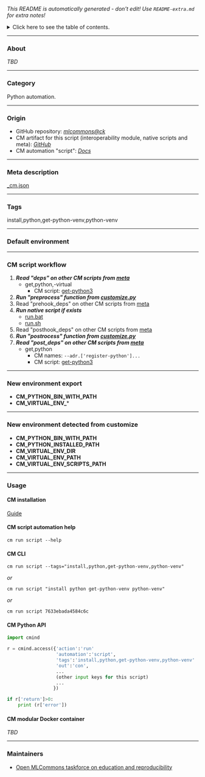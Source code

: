 *This README is automatically generated - don't edit! Use `README-extra.md` for extra notes!*

<details>
<summary>Click here to see the table of contents.</summary>

* [About](#about)
* [Category](#category)
* [Origin](#origin)
* [Meta description](#meta-description)
* [Tags](#tags)
* [Default environment](#default-environment)
* [CM script workflow](#cm-script-workflow)
* [New environment export](#new-environment-export)
* [New environment detected from customize](#new-environment-detected-from-customize)
* [Usage](#usage)
  * [ CM installation](#cm-installation)
  * [ CM script automation help](#cm-script-automation-help)
  * [ CM CLI](#cm-cli)
  * [ CM Python API](#cm-python-api)
  * [ CM modular Docker container](#cm-modular-docker-container)
* [Maintainers](#maintainers)

</details>

___
### About

*TBD*
___
### Category

Python automation.
___
### Origin

* GitHub repository: *[mlcommons@ck](https://github.com/mlcommons/ck/tree/master/cm-mlops)*
* CM artifact for this script (interoperability module, native scripts and meta): *[GitHub](https://github.com/mlcommons/ck/tree/master/cm-mlops/script/install-python-venv)*
* CM automation "script": *[Docs](https://github.com/octoml/ck/blob/master/docs/list_of_automations.md#script)*

___
### Meta description
[_cm.json](_cm.json)

___
### Tags
install,python,get-python-venv,python-venv

___
### Default environment

___
### CM script workflow

  1. ***Read "deps" on other CM scripts from [meta](https://github.com/mlcommons/ck/tree/master/cm-mlops/script/install-python-venv/_cm.json)***
     * get,python,-virtual
       - CM script: [get-python3](https://github.com/mlcommons/ck/tree/master/cm-mlops/script/get-python3)
  1. ***Run "preprocess" function from [customize.py](https://github.com/mlcommons/ck/tree/master/cm-mlops/script/install-python-venv/customize.py)***
  1. Read "prehook_deps" on other CM scripts from [meta](https://github.com/mlcommons/ck/tree/master/cm-mlops/script/install-python-venv/_cm.json)
  1. ***Run native script if exists***
     * [run.bat](https://github.com/mlcommons/ck/tree/master/cm-mlops/script/install-python-venv/run.bat)
     * [run.sh](https://github.com/mlcommons/ck/tree/master/cm-mlops/script/install-python-venv/run.sh)
  1. Read "posthook_deps" on other CM scripts from [meta](https://github.com/mlcommons/ck/tree/master/cm-mlops/script/install-python-venv/_cm.json)
  1. ***Run "postrocess" function from [customize.py](https://github.com/mlcommons/ck/tree/master/cm-mlops/script/install-python-venv/customize.py)***
  1. ***Read "post_deps" on other CM scripts from [meta](https://github.com/mlcommons/ck/tree/master/cm-mlops/script/install-python-venv/_cm.json)***
     * get,python
       * CM names: `--adr.['register-python']...`
       - CM script: [get-python3](https://github.com/mlcommons/ck/tree/master/cm-mlops/script/get-python3)
___
### New environment export

* **CM_PYTHON_BIN_WITH_PATH**
* **CM_VIRTUAL_ENV_***
___
### New environment detected from customize

* **CM_PYTHON_BIN_WITH_PATH**
* **CM_PYTHON_INSTALLED_PATH**
* **CM_VIRTUAL_ENV_DIR**
* **CM_VIRTUAL_ENV_PATH**
* **CM_VIRTUAL_ENV_SCRIPTS_PATH**
___
### Usage

#### CM installation
[Guide](https://github.com/mlcommons/ck/blob/master/docs/installation.md)

#### CM script automation help
```cm run script --help```

#### CM CLI
`cm run script --tags="install,python,get-python-venv,python-venv"`

*or*

`cm run script "install python get-python-venv python-venv"`

*or*

`cm run script 7633ebada4584c6c`

#### CM Python API

```python
import cmind

r = cmind.access({'action':'run'
                  'automation':'script',
                  'tags':'install,python,get-python-venv,python-venv'
                  'out':'con',
                  ...
                  (other input keys for this script)
                  ...
                 })

if r['return']>0:
    print (r['error'])
```

#### CM modular Docker container
*TBD*
___
### Maintainers

* [Open MLCommons taskforce on education and reproducibility](https://github.com/mlcommons/ck/blob/master/docs/mlperf-education-workgroup.md)